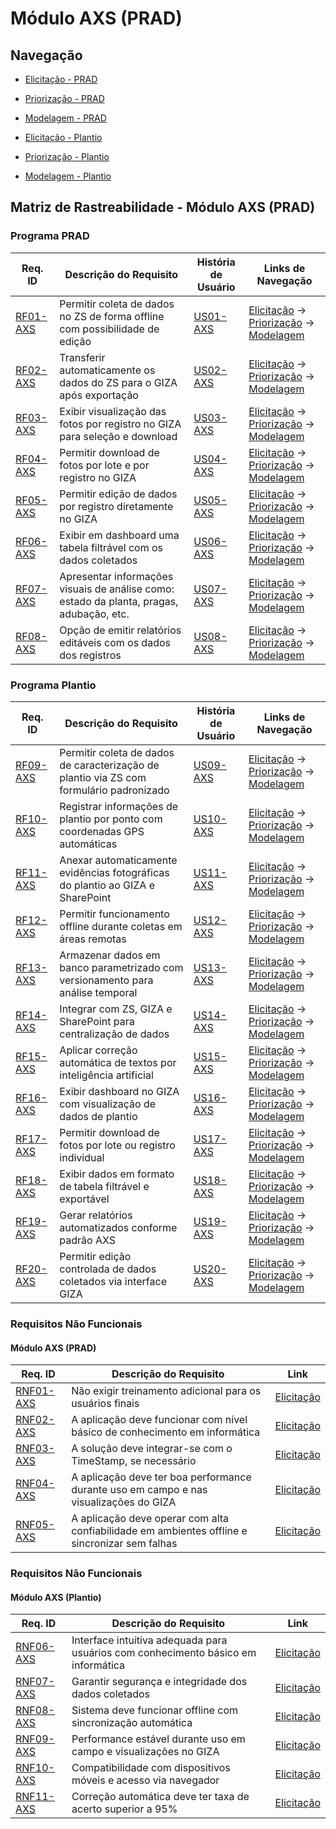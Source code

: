 # Módulo AXS (PRAD)

## Navegação

- [Elicitação - PRAD](../modulos/axs/elicitacao/prad.md)
- [Priorização - PRAD](../modulos/axs/priorizacao/prad.md)
- [Modelagem - PRAD](../modulos/axs/modelagem/prad.md)

- [Elicitação - Plantio](../modulos/axs/elicitacao/plantio.md)
- [Priorização - Plantio](../modulos/axs/priorizacao/plantio.md)
- [Modelagem - Plantio](../modulos/axs/modelagem/plantio.md)

## Matriz de Rastreabilidade - Módulo AXS (PRAD)

### Programa PRAD

| **Req. ID**                                                         | **Descrição do Requisito**                                                               | **História de Usuário**                               | **Links de Navegação**                                                                                                                                                                                |
| ------------------------------------------------------------------- | ---------------------------------------------------------------------------------------- | ----------------------------------------------------- | ----------------------------------------------------------------------------------------------------------------------------------------------------------------------------------------------------- |
| [RF01-AXS](../modulos/axs/elicitacao/prad.md#requisitos-funcionais) | Permitir coleta de dados no ZS de forma offline com possibilidade de edição              | [US01-AXS](../modulos/axs/modelagem/prad.md#us01-axs) | [Elicitação](../modulos/axs/elicitacao/prad.md#requisitos-funcionais) → [Priorização](../modulos/axs/priorizacao/prad.md#tabela-priorizacao) → [Modelagem](../modulos/axs/modelagem/prad.md#us01-axs) |
| [RF02-AXS](../modulos/axs/elicitacao/prad.md#requisitos-funcionais) | Transferir automaticamente os dados do ZS para o GIZA após exportação                    | [US02-AXS](../modulos/axs/modelagem/prad.md#us02-axs) | [Elicitação](../modulos/axs/elicitacao/prad.md#requisitos-funcionais) → [Priorização](../modulos/axs/priorizacao/prad.md#tabela-priorizacao) → [Modelagem](../modulos/axs/modelagem/prad.md#us02-axs) |
| [RF03-AXS](../modulos/axs/elicitacao/prad.md#requisitos-funcionais) | Exibir visualização das fotos por registro no GIZA para seleção e download               | [US03-AXS](../modulos/axs/modelagem/prad.md#us03-axs) | [Elicitação](../modulos/axs/elicitacao/prad.md#requisitos-funcionais) → [Priorização](../modulos/axs/priorizacao/prad.md#tabela-priorizacao) → [Modelagem](../modulos/axs/modelagem/prad.md#us03-axs) |
| [RF04-AXS](../modulos/axs/elicitacao/prad.md#requisitos-funcionais) | Permitir download de fotos por lote e por registro no GIZA                               | [US04-AXS](../modulos/axs/modelagem/prad.md#us04-axs) | [Elicitação](../modulos/axs/elicitacao/prad.md#requisitos-funcionais) → [Priorização](../modulos/axs/priorizacao/prad.md#tabela-priorizacao) → [Modelagem](../modulos/axs/modelagem/prad.md#us04-axs) |
| [RF05-AXS](../modulos/axs/elicitacao/prad.md#requisitos-funcionais) | Permitir edição de dados por registro diretamente no GIZA                                | [US05-AXS](../modulos/axs/modelagem/prad.md#us05-axs) | [Elicitação](../modulos/axs/elicitacao/prad.md#requisitos-funcionais) → [Priorização](../modulos/axs/priorizacao/prad.md#tabela-priorizacao) → [Modelagem](../modulos/axs/modelagem/prad.md#us05-axs) |
| [RF06-AXS](../modulos/axs/elicitacao/prad.md#requisitos-funcionais) | Exibir em dashboard uma tabela filtrável com os dados coletados                          | [US06-AXS](../modulos/axs/modelagem/prad.md#us06-axs) | [Elicitação](../modulos/axs/elicitacao/prad.md#requisitos-funcionais) → [Priorização](../modulos/axs/priorizacao/prad.md#tabela-priorizacao) → [Modelagem](../modulos/axs/modelagem/prad.md#us06-axs) |
| [RF07-AXS](../modulos/axs/elicitacao/prad.md#requisitos-funcionais) | Apresentar informações visuais de análise como: estado da planta, pragas, adubação, etc. | [US07-AXS](../modulos/axs/modelagem/prad.md#us07-axs) | [Elicitação](../modulos/axs/elicitacao/prad.md#requisitos-funcionais) → [Priorização](../modulos/axs/priorizacao/prad.md#tabela-priorizacao) → [Modelagem](../modulos/axs/modelagem/prad.md#us07-axs) |
| [RF08-AXS](../modulos/axs/elicitacao/prad.md#requisitos-funcionais) | Opção de emitir relatórios editáveis com os dados dos registros                          | [US08-AXS](../modulos/axs/modelagem/prad.md#us08-axs) | [Elicitação](../modulos/axs/elicitacao/prad.md#requisitos-funcionais) → [Priorização](../modulos/axs/priorizacao/prad.md#tabela-priorizacao) → [Modelagem](../modulos/axs/modelagem/prad.md#us08-axs) |

### Programa Plantio

| **Req. ID**                                                            | **Descrição do Requisito**                                                              | **História de Usuário**                                  | **Links de Navegação**                                                                                                                                                                                         |
| ---------------------------------------------------------------------- | --------------------------------------------------------------------------------------- | -------------------------------------------------------- | -------------------------------------------------------------------------------------------------------------------------------------------------------------------------------------------------------------- |
| [RF09-AXS](../modulos/axs/elicitacao/plantio.md#requisitos-funcionais) | Permitir coleta de dados de caracterização de plantio via ZS com formulário padronizado | [US09-AXS](../modulos/axs/modelagem/plantio.md#us09-axs) | [Elicitação](../modulos/axs/elicitacao/plantio.md#requisitos-funcionais) → [Priorização](../modulos/axs/priorizacao/plantio.md#tabela-priorizacao) → [Modelagem](../modulos/axs/modelagem/plantio.md#us09-axs) |
| [RF10-AXS](../modulos/axs/elicitacao/plantio.md#requisitos-funcionais) | Registrar informações de plantio por ponto com coordenadas GPS automáticas              | [US10-AXS](../modulos/axs/modelagem/plantio.md#us10-axs) | [Elicitação](../modulos/axs/elicitacao/plantio.md#requisitos-funcionais) → [Priorização](../modulos/axs/priorizacao/plantio.md#tabela-priorizacao) → [Modelagem](../modulos/axs/modelagem/plantio.md#us10-axs) |
| [RF11-AXS](../modulos/axs/elicitacao/plantio.md#requisitos-funcionais) | Anexar automaticamente evidências fotográficas do plantio ao GIZA e SharePoint          | [US11-AXS](../modulos/axs/modelagem/plantio.md#us11-axs) | [Elicitação](../modulos/axs/elicitacao/plantio.md#requisitos-funcionais) → [Priorização](../modulos/axs/priorizacao/plantio.md#tabela-priorizacao) → [Modelagem](../modulos/axs/modelagem/plantio.md#us11-axs) |
| [RF12-AXS](../modulos/axs/elicitacao/plantio.md#requisitos-funcionais) | Permitir funcionamento offline durante coletas em áreas remotas                         | [US12-AXS](../modulos/axs/modelagem/plantio.md#us12-axs) | [Elicitação](../modulos/axs/elicitacao/plantio.md#requisitos-funcionais) → [Priorização](../modulos/axs/priorizacao/plantio.md#tabela-priorizacao) → [Modelagem](../modulos/axs/modelagem/plantio.md#us12-axs) |
| [RF13-AXS](../modulos/axs/elicitacao/plantio.md#requisitos-funcionais) | Armazenar dados em banco parametrizado com versionamento para análise temporal          | [US13-AXS](../modulos/axs/modelagem/plantio.md#us13-axs) | [Elicitação](../modulos/axs/elicitacao/plantio.md#requisitos-funcionais) → [Priorização](../modulos/axs/priorizacao/plantio.md#tabela-priorizacao) → [Modelagem](../modulos/axs/modelagem/plantio.md#us13-axs) |
| [RF14-AXS](../modulos/axs/elicitacao/plantio.md#requisitos-funcionais) | Integrar com ZS, GIZA e SharePoint para centralização de dados                          | [US14-AXS](../modulos/axs/modelagem/plantio.md#us14-axs) | [Elicitação](../modulos/axs/elicitacao/plantio.md#requisitos-funcionais) → [Priorização](../modulos/axs/priorizacao/plantio.md#tabela-priorizacao) → [Modelagem](../modulos/axs/modelagem/plantio.md#us14-axs) |
| [RF15-AXS](../modulos/axs/elicitacao/plantio.md#requisitos-funcionais) | Aplicar correção automática de textos por inteligência artificial                       | [US15-AXS](../modulos/axs/modelagem/plantio.md#us15-axs) | [Elicitação](../modulos/axs/elicitacao/plantio.md#requisitos-funcionais) → [Priorização](../modulos/axs/priorizacao/plantio.md#tabela-priorizacao) → [Modelagem](../modulos/axs/modelagem/plantio.md#us15-axs) |
| [RF16-AXS](../modulos/axs/elicitacao/plantio.md#requisitos-funcionais) | Exibir dashboard no GIZA com visualização de dados de plantio                           | [US16-AXS](../modulos/axs/modelagem/plantio.md#us16-axs) | [Elicitação](../modulos/axs/elicitacao/plantio.md#requisitos-funcionais) → [Priorização](../modulos/axs/priorizacao/plantio.md#tabela-priorizacao) → [Modelagem](../modulos/axs/modelagem/plantio.md#us16-axs) |
| [RF17-AXS](../modulos/axs/elicitacao/plantio.md#requisitos-funcionais) | Permitir download de fotos por lote ou registro individual                              | [US17-AXS](../modulos/axs/modelagem/plantio.md#us17-axs) | [Elicitação](../modulos/axs/elicitacao/plantio.md#requisitos-funcionais) → [Priorização](../modulos/axs/priorizacao/plantio.md#tabela-priorizacao) → [Modelagem](../modulos/axs/modelagem/plantio.md#us17-axs) |
| [RF18-AXS](../modulos/axs/elicitacao/plantio.md#requisitos-funcionais) | Exibir dados em formato de tabela filtrável e exportável                                | [US18-AXS](../modulos/axs/modelagem/plantio.md#us18-axs) | [Elicitação](../modulos/axs/elicitacao/plantio.md#requisitos-funcionais) → [Priorização](../modulos/axs/priorizacao/plantio.md#tabela-priorizacao) → [Modelagem](../modulos/axs/modelagem/plantio.md#us18-axs) |
| [RF19-AXS](../modulos/axs/elicitacao/plantio.md#requisitos-funcionais) | Gerar relatórios automatizados conforme padrão AXS                                      | [US19-AXS](../modulos/axs/modelagem/plantio.md#us19-axs) | [Elicitação](../modulos/axs/elicitacao/plantio.md#requisitos-funcionais) → [Priorização](../modulos/axs/priorizacao/plantio.md#tabela-priorizacao) → [Modelagem](../modulos/axs/modelagem/plantio.md#us19-axs) |
| [RF20-AXS](../modulos/axs/elicitacao/plantio.md#requisitos-funcionais) | Permitir edição controlada de dados coletados via interface GIZA                        | [US20-AXS](../modulos/axs/modelagem/plantio.md#us20-axs) | [Elicitação](../modulos/axs/elicitacao/plantio.md#requisitos-funcionais) → [Priorização](../modulos/axs/priorizacao/plantio.md#tabela-priorizacao) → [Modelagem](../modulos/axs/modelagem/plantio.md#us20-axs) |

### Requisitos Não Funcionais

#### Módulo AXS (PRAD)

| **Req. ID**                                                              | **Descrição do Requisito**                                                                    | **Link**                                                                  |
| ------------------------------------------------------------------------ | --------------------------------------------------------------------------------------------- | ------------------------------------------------------------------------- |
| [RNF01-AXS](../modulos/axs/elicitacao/prad.md#requisitos-nao-funcionais) | Não exigir treinamento adicional para os usuários finais                                      | [Elicitação](../modulos/axs/elicitacao/prad.md#requisitos-nao-funcionais) |
| [RNF02-AXS](../modulos/axs/elicitacao/prad.md#requisitos-nao-funcionais) | A aplicação deve funcionar com nível básico de conhecimento em informática                    | [Elicitação](../modulos/axs/elicitacao/prad.md#requisitos-nao-funcionais) |
| [RNF03-AXS](../modulos/axs/elicitacao/prad.md#requisitos-nao-funcionais) | A solução deve integrar-se com o TimeStamp, se necessário                                     | [Elicitação](../modulos/axs/elicitacao/prad.md#requisitos-nao-funcionais) |
| [RNF04-AXS](../modulos/axs/elicitacao/prad.md#requisitos-nao-funcionais) | A aplicação deve ter boa performance durante uso em campo e nas visualizações do GIZA         | [Elicitação](../modulos/axs/elicitacao/prad.md#requisitos-nao-funcionais) |
| [RNF05-AXS](../modulos/axs/elicitacao/prad.md#requisitos-nao-funcionais) | A aplicação deve operar com alta confiabilidade em ambientes offline e sincronizar sem falhas | [Elicitação](../modulos/axs/elicitacao/prad.md#requisitos-nao-funcionais) |

### Requisitos Não Funcionais

#### Módulo AXS (Plantio)

| **Req. ID**                                                                 | **Descrição do Requisito**                                                        | **Link**                                                                     |
| --------------------------------------------------------------------------- | --------------------------------------------------------------------------------- | ---------------------------------------------------------------------------- |
| [RNF06-AXS](../modulos/axs/elicitacao/plantio.md#requisitos-nao-funcionais) | Interface intuitiva adequada para usuários com conhecimento básico em informática | [Elicitação](../modulos/axs/elicitacao/plantio.md#requisitos-nao-funcionais) |
| [RNF07-AXS](../modulos/axs/elicitacao/plantio.md#requisitos-nao-funcionais) | Garantir segurança e integridade dos dados coletados                              | [Elicitação](../modulos/axs/elicitacao/plantio.md#requisitos-nao-funcionais) |
| [RNF08-AXS](../modulos/axs/elicitacao/plantio.md#requisitos-nao-funcionais) | Sistema deve funcionar offline com sincronização automática                       | [Elicitação](../modulos/axs/elicitacao/plantio.md#requisitos-nao-funcionais) |
| [RNF09-AXS](../modulos/axs/elicitacao/plantio.md#requisitos-nao-funcionais) | Performance estável durante uso em campo e visualizações no GIZA                  | [Elicitação](../modulos/axs/elicitacao/plantio.md#requisitos-nao-funcionais) |
| [RNF10-AXS](../modulos/axs/elicitacao/plantio.md#requisitos-nao-funcionais) | Compatibilidade com dispositivos móveis e acesso via navegador                    | [Elicitação](../modulos/axs/elicitacao/plantio.md#requisitos-nao-funcionais) |
| [RNF11-AXS](../modulos/axs/elicitacao/plantio.md#requisitos-nao-funcionais) | Correção automática deve ter taxa de acerto superior a 95%                        | [Elicitação](../modulos/axs/elicitacao/plantio.md#requisitos-nao-funcionais) |
